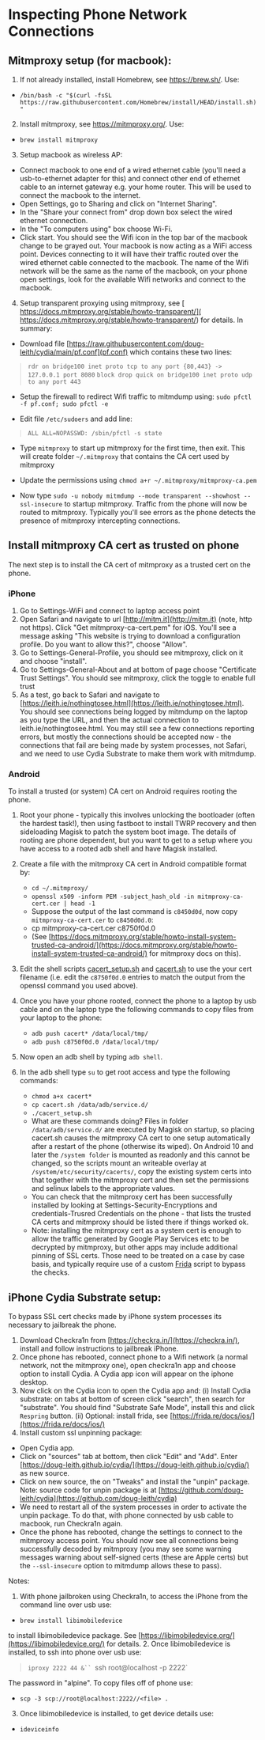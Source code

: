 # Inspecting Phone Network Connections

## Mitmproxy setup (for macbook):
1. If not already installed, install Homebrew, see https://brew.sh/.   Use:
  * `/bin/bash -c "$(curl -fsSL https://raw.githubusercontent.com/Homebrew/install/HEAD/install.sh)"`
2. Install mitmproxy, see https://mitmproxy.org/.  Use:

  * `brew install mitmproxy`

3. Setup macbook as wireless AP:
  * Connect macbook to one end of a wired ethernet cable (you'll need a usb-to-ethernet adapter for this) and connect other end of ethernet cable to an internet gateway e.g. your home router.   This will be used to connect the macbook to the internet.
  * Open Settings, go to Sharing and click on "Internet Sharing".  
  * In the "Share your connect from" drop down box select the wired ethernet connection.  
  * In the "To computers using" box choose Wi-Fi.  
  * Click start.  You should see the Wifi icon in the top bar of the macbook change to be grayed out.  Your macbook is now acting as a WiFi access point.  Devices connecting to it will have their traffic routed over the wired ethernet cable connected to the macbook.  The name of the Wifi network will be the same as the name of the macbook, on your phone open settings, look for the available Wifi networks and connect to the macbook.

4. Setup transparent proxying using mitmproxy, see [ https://docs.mitmproxy.org/stable/howto-transparent/]( https://docs.mitmproxy.org/stable/howto-transparent/) for details.  In summary:

  * Download file [https://raw.githubusercontent.com/doug-leith/cydia/main/pf.conf](pf.conf) which contains these two lines:

>`rdr on bridge100 inet proto tcp to any port {80,443} -> 127.0.0.1 port 8080`
>`block drop quick on bridge100 inet proto udp to any port 443`

  * Setup the firewall to redirect Wifi traffic to mitmdump using: `sudo pfctl -f pf.conf; sudo pfctl -e`

  * Edit file `/etc/sudoers` and add line:

>`ALL ALL=NOPASSWD: /sbin/pfctl -s state`

  * Type `mitmproxy` to start up mitmproxy for the first time, then exit.  This will create folder `~/.mitmproxy` that contains the CA cert used by mitmproxy

  * Update the permissions using `chmod a+r ~/.mitmproxy/mitmproxy-ca.pem`

  * Now type `sudo -u nobody mitmdump --mode transparent --showhost --ssl-insecure` to startup mitmproxy.  Traffic from the phone will now be routed to mitmproxy.  Typically you'll see errors as the phone detects the presence of mitmproxy intercepting connections.

## Install mitmproxy CA cert as trusted on phone
The next step is to install the CA cert of mitmproxy as a trusted cert on the phone.  
### iPhone
1. Go to Settings-WiFi and connect to laptop access point
2. Open Safari and navigate to url [http://mitm.it](http://mitm.it) (note, http not https).  Click "Get mitmproxy-ca-cert.pem" for iOS.  You'll see a message asking "This website is trying to download a configuration profile.  Do you want to allow this?", choose "Allow".
3. Go to Settings-General-Profile, you should see mitmproxy, click on it and choose "install".
4. Go to Settings-General-About and at bottom of page choose "Certificate Trust Settings".  You should see mitmproxy, click the toggle to enable full trust
5. As a test, go back to Safari and navigate to [https://leith.ie/nothingtosee.html](https://leith.ie/nothingtosee.html).  You should see connections being logged by mitmdump on the laptop as you type the URL, and then the actual connection to leith.ie/nothingtosee.html.  You may still see a few connections reporting errors, but mostly the connections should be accepted now - the connections that fail are being made by system processes, not Safari, and we need to use Cydia Substrate to make them work with mitmdump.

### Android
To install a trusted (or system) CA cert on Android requires rooting the phone.
1. Root your phone - typically this involves unlocking the bootloader (often the hardest task!), then using fastboot to install TWRP recovery and then sideloading Magisk to patch the system boot image.  The details of rooting are phone dependent, but you want to get to a setup where you have access to a rooted adb shell and have Magisk installed.

2. Create a file with the mitmproxy CA cert in Android compatible format by:
	* `cd ~/.mitmproxy/`
	* `openssl x509 -inform PEM -subject_hash_old -in mitmproxy-ca-cert.cer | head -1`
	* Suppose the output of the last command is `c8450d0d`, now copy `mitmproxy-ca-cert.cer` to `c8450d0d.0`:
	* cp mitmproxy-ca-cert.cer c8750f0d.0
	* (See [https://docs.mitmproxy.org/stable/howto-install-system-trusted-ca-android/](https://docs.mitmproxy.org/stable/howto-install-system-trusted-ca-android/) for mitmproxy docs on this).

3. Edit the shell scripts [cacert_setup.sh](cacert_setup.sh) and [cacert.sh](cacert.sh) to use the your cert filename (i.e. edit the `c8750f0d.0` entries to match the output from the openssl command you used above).
	
3. Once you have your phone rooted, connect the phone to a laptop by usb cable and on the laptop type the following commands to copy files from your laptop to the phone:
	* `adb push cacert* /data/local/tmp/`
	* `adb push c8750f0d.0 /data/local/tmp/`
	
4. Now open an adb shell by typing `adb shell`.

5. In the adb shell type `su` to get root access and type the following commands:
	* `chmod a+x cacert*`
	* `cp cacert.sh /data/adb/service.d/`
	* `./cacert_setup.sh`  
	* What are these  commands doing?  Files in folder `/data/adb/service.d/` are executed by Magisk on startup, so placing cacert.sh causes the mitmproxy CA cert to one setup automatically after a restart of the phone (otherwise its wiped).  On Android 10 and later the `/system folder` is mounted as readonly and this cannot be changed, so the scripts mount an writeable overlay at `/system/etc/security/cacerts/`, copy the existing system certs into that together with the mitmproxy cert and then set the permissions and selinux labels to the appropriate values.
	* You can check that the mitmproxy cert has been successfully installed by looking at Settings-Security-Encryptions and credentials-Trusred Credentials on the phone - that lists the trusted CA certs and mitmproxy should be listed there if things worked ok.
	* Note: installing the mitmproxy cert as a system cert is enough to allow the traffic generated by Google Play Services etc to be decrypted by mitmproxy, but other apps may include additional pinning of SSL certs.  Those need to be treated on a case by case basis, and typically require use of a custom [Frida](https://frida.re/) script to bypass the checks.

## iPhone Cydia Substrate setup:
To bypass SSL cert checks made by iPhone system processes its necessary to jailbreak the phone.
1. Download Checkra1n from [https://checkra.in/](https://checkra.in/), install and follow instructions to jailbreak iPhone.
2. Once phone has rebooted, connect phone to a Wifi network (a normal network, not the mitmproxy one), open checkra1n app and choose option to install Cydia.  A Cydia app icon will appear on the iphone desktop.
3. Now click on the Cydia icon to open the Cydia app and:
(i) Install Cydia substrate: on tabs at bottom of screen click "search", then search for "substrate".  You should find "Substrate Safe Mode", install this and click `Respring` button.
(ii) Optional: install frida, see [https://frida.re/docs/ios/](https://frida.re/docs/ios/)
4. Install custom ssl unpinning package:
  * Open Cydia app.
  * Click on "sources" tab at bottom, then click "Edit" and "Add".  Enter [https://doug-leith.github.io/cydia/](https://doug-leith.github.io/cydia/) as new source.
  * Click on new source, the on "Tweaks" and install the "unpin" package.  Note: source code for unpin package is at [https://github.com/doug-leith/cydia](https://github.com/doug-leith/cydia)
  * We need to restart all of the system processes in order to activate the unpin package.  To do that, with phone connected by usb cable to macbook, run Checkra1n again.   
  * Once the phone has rebooted, change the settings to connect to the mitmproxy access point.  You should now see all connections being successfully decoded by mitmproxy (you may see some warning messages warning about self-signed certs (these are Apple certs) but the `--ssl-insecure` option to mitmdump allows these to pass).

Notes:
1. With phone jailbroken using Checkra1n, to access the iPhone from the command line over usb use:

  * `brew install libimobiledevice`

to install libimobiledevice package.  See [https://libimobiledevice.org/](https://libimobiledevice.org/) for details.
2. Once libimobiledevice is installed, to ssh into phone over usb use:

>`iproxy 2222 44 &``
>`ssh root@localhost -p 2222`

The password in "alpine".  To copy files off of phone use:

  * `scp -3 scp://root@localhost:2222//<file> .`

3. Once libimobiledevice is installed, to get device details use:

  * `ideviceinfo`
